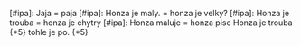 [#ipa]: Jaja = paja
[#ipa]: Honza je maly. = honza je velky? 
[#ipa]: Honza je trouba = honza je chytry 
[#ipa]: Honza maluje = honza pise 
Honza je trouba {*5} tohle je po.  {*5}

